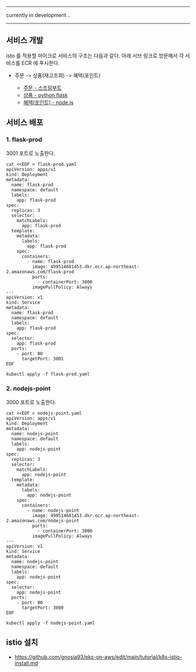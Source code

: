****
currently in development ..
****

## 서비스 개발 ##
isto 를 적용할 마이크로 서비스의 구조는 다음과 같다. 아래 서브 링크로 방문해서 각 서비스를 ECR 에 푸시한다.

* 주문 -> 상품(재고조회) -> 혜택(포인트)
  
  * [주문 - 스프링부트](https://github.com/gnosia93/eks-on-aws/blob/main/tutorial/istio-springboot.md)
  * [상품 - python flask](https://github.com/gnosia93/eks-on-aws/blob/main/tutorial/istio-flask.md)
  * [혜택(포인트) - node.js](https://github.com/gnosia93/eks-on-aws/blob/main/tutorial/istio-nodejs.md)


## 서비스 배포 ##

### 1. flask-prod ###
3001 포트로 노출한다.
```
cat <<EOF > flask-prod.yaml
apiVersion: apps/v1
kind: Deployment
metadata:
  name: flask-prod
  namespace: default
  labels:
    app: flask-prod
spec:
  replicas: 3
  selector:
    matchLabels:
      app: flask-prod
  template:
    metadata:
      labels:
        app: flask-prod
    spec:
      containers:
        - name: flask-prod
          image: 499514681453.dkr.ecr.ap-northeast-2.amazonaws.com/flask-prod
          ports:
            - containerPort: 3000
          imagePullPolicy: Always
---
apiVersion: v1
kind: Service
metadata:
  name: flask-prod
  namespace: default
  labels:
    app: flask-prod
spec:
  selector:
    app: flask-prod
  ports:
    - port: 80
      targetPort: 3001
EOF
```
```
kubectl apply -f flask-prod.yaml
```

### 2. nodejs-point ###
3000 포트로 노출한다. 
```
cat <<EOF > nodejs-point.yaml
apiVersion: apps/v1
kind: Deployment
metadata:
  name: nodejs-point
  namespace: default
  labels:
    app: nodejs-point
spec:
  replicas: 3
  selector:
    matchLabels:
      app: nodejs-point
  template:
    metadata:
      labels:
        app: nodejs-point
    spec:
      containers:
        - name: nodejs-point
          image: 499514681453.dkr.ecr.ap-northeast-2.amazonaws.com/nodejs-point
          ports:
            - containerPort: 3000
          imagePullPolicy: Always
---
apiVersion: v1
kind: Service
metadata:
  name: nodejs-point
  namespace: default
  labels:
    app: nodejs-point
spec:
  selector:
    app: nodejs-point
  ports:
    - port: 80
      targetPort: 3000
EOF
```
```
kubectl apply -f nodejs-point.yaml
```

## istio 설치 ##

 * https://github.com/gnosia93/eks-on-aws/edit/main/tutorial/k8s-istio-install.md
